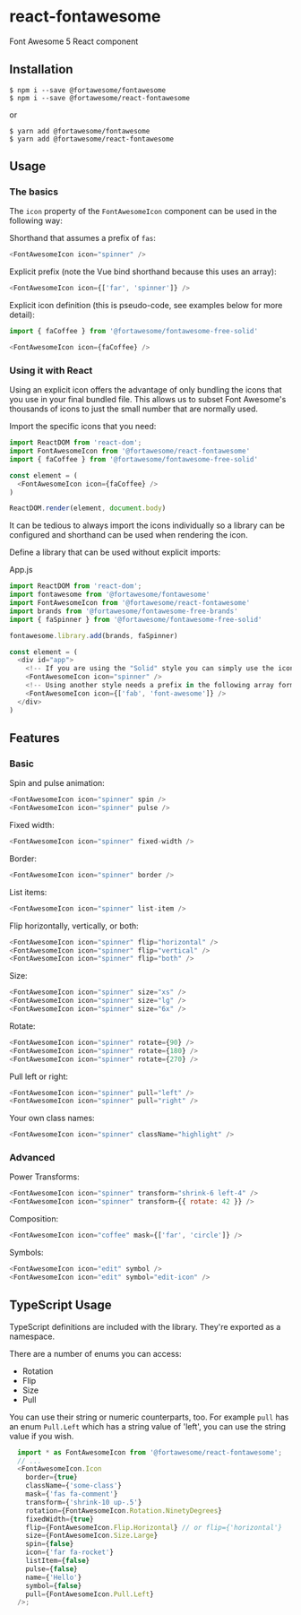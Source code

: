 # react-fontawesome

Font Awesome 5 React component

## Installation

```
$ npm i --save @fortawesome/fontawesome
$ npm i --save @fortawesome/react-fontawesome
```

or

```
$ yarn add @fortawesome/fontawesome
$ yarn add @fortawesome/react-fontawesome
```

## Usage

### The basics

The `icon` property of the `FontAwesomeIcon` component can be used in the following way:

Shorthand that assumes a prefix of `fas`:

```javascript
<FontAwesomeIcon icon="spinner" />
```

Explicit prefix (note the Vue bind shorthand because this uses an array):

```javascript
<FontAwesomeIcon icon={['far', 'spinner']} />
```

Explicit icon definition (this is pseudo-code, see examples below for more detail):

```javascript
import { faCoffee } from '@fortawesome/fontawesome-free-solid'

<FontAwesomeIcon icon={faCoffee} />
```

### Using it with React

Using an explicit icon offers the advantage of only bundling the icons that you
use in your final bundled file. This allows us to subset Font Awesome's
thousands of icons to just the small number that are normally used.

Import the specific icons that you need:

```javascript
import ReactDOM from 'react-dom';
import FontAwesomeIcon from '@fortawesome/react-fontawesome'
import { faCoffee } from '@fortawesome/fontawesome-free-solid'

const element = (
  <FontAwesomeIcon icon={faCoffee} />
)

ReactDOM.render(element, document.body)
```

It can be tedious to always import the icons individually so a library can be
configured and shorthand can be used when rendering the icon.

Define a library that can be used without explicit imports:

App.js

```javascript
import ReactDOM from 'react-dom';
import fontawesome from '@fortawesome/fontawesome'
import FontAwesomeIcon from '@fortawesome/react-fontawesome'
import brands from '@fortawesome/fontawesome-free-brands'
import { faSpinner } from '@fortawesome/fontawesome-free-solid'

fontawesome.library.add(brands, faSpinner)

const element = (
  <div id="app">
    <!-- If you are using the "Solid" style you can simply use the icon name -->
    <FontAwesomeIcon icon="spinner" />
    <!-- Using another style needs a prefix in the following array format -->
    <FontAwesomeIcon icon={['fab', 'font-awesome']} />
  </div>
)
```

## Features

### Basic

Spin and pulse animation:

```javascript
<FontAwesomeIcon icon="spinner" spin />
<FontAwesomeIcon icon="spinner" pulse />
```

Fixed width:

```javascript
<FontAwesomeIcon icon="spinner" fixed-width />
```

Border:

```javascript
<FontAwesomeIcon icon="spinner" border />
```

List items:

```javascript
<FontAwesomeIcon icon="spinner" list-item />
```

Flip horizontally, vertically, or both:

```javascript
<FontAwesomeIcon icon="spinner" flip="horizontal" />
<FontAwesomeIcon icon="spinner" flip="vertical" />
<FontAwesomeIcon icon="spinner" flip="both" />
```

Size:

```javascript
<FontAwesomeIcon icon="spinner" size="xs" />
<FontAwesomeIcon icon="spinner" size="lg" />
<FontAwesomeIcon icon="spinner" size="6x" />
```

Rotate:

```javascript
<FontAwesomeIcon icon="spinner" rotate={90} />
<FontAwesomeIcon icon="spinner" rotate={180} />
<FontAwesomeIcon icon="spinner" rotate={270} />
```

Pull left or right:

```javascript
<FontAwesomeIcon icon="spinner" pull="left" />
<FontAwesomeIcon icon="spinner" pull="right" />
```

Your own class names:

```javascript
<FontAwesomeIcon icon="spinner" className="highlight" />
```

### Advanced

Power Transforms:

```javascript
<FontAwesomeIcon icon="spinner" transform="shrink-6 left-4" />
<FontAwesomeIcon icon="spinner" transform={{ rotate: 42 }} />
```

Composition:

```javascript
<FontAwesomeIcon icon="coffee" mask={['far', 'circle']} />
```

Symbols:

```javascript
<FontAwesomeIcon icon="edit" symbol />
<FontAwesomeIcon icon="edit" symbol="edit-icon" />
```


## TypeScript Usage
TypeScript definitions are included with the library. They're exported as a namespace. 

There are a number of enums you can access: 
 - Rotation
 - Flip
 - Size
 - Pull
 
 You can use their string or numeric counterparts, too. For example `pull` has an enum `Pull.Left` which has a string value of 'left', you can use the string value if you wish. 

```typescript
  import * as FontAwesomeIcon from '@fortawesome/react-fontawesome';
  // ...
  <FontAwesomeIcon.Icon
    border={true}
    className={'some-class'}
    mask={'fas fa-comment'}
    transform={'shrink-10 up-.5'}
    rotation={FontAwesomeIcon.Rotation.NinetyDegrees}
    fixedWidth={true}
    flip={FontAwesomeIcon.Flip.Horizontal} // or flip={'horizontal'}
    size={FontAwesomeIcon.Size.Large}
    spin={false}
    icon={'far fa-rocket'}
    listItem={false}
    pulse={false}
    name={'Hello'}
    symbol={false}
    pull={FontAwesomeIcon.Pull.Left}
  />;
```
